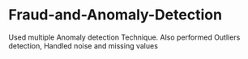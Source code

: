 # Fraud-and-Anomaly-Detection
Used multiple Anomaly detection Technique. Also performed Outliers detection, Handled noise and missing values
